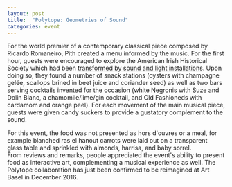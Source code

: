 ```yaml
---
layout: post
title:  "Polytope: Geometries of Sound"
categories: event
---
```


For the world premier of a contemporary classical piece composed by Ricardo Romaneiro, Pith created a menu
informed by the music. For the first hour, guests were encouraged to explore the American Irish Historical
Society which had been
[transformed by sound and light installations](http://untappedcities.com/2016/03/02/inside-the-american-irish-historical-society-townhouse-on-fifth-avenue-polytope/).
Upon doing so, they found a number of snack
stations (oysters with champagne gelée, scallops brined in beet juice and coriander seed) as well as two bars
serving cocktails invented for the occasion (white Negronis with Suze and Dolin Blanc, a chamomile/lime/gin
cocktail, and Old Fashioneds with cardamom and orange peel). For each movement of the main musical piece, guests
were given candy suckers to provide a gustatory complement to the sound.

For this event, the food was not presented as hors d'ouvres or a meal, for example blanched ras el hanout carrots
were laid out on a transparent glass table and sprinkled with almonds, harrisa, and baby sorrel. From reviews and
remarks, people appreciated the event's ability to present food as interactive art, complementing a musical
experience as well. The Polytope collaboration has just been confirmed to be reimagined at Art Basel in December
2016.

